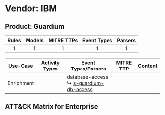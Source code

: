 Vendor: IBM
===========
Product: Guardium
-----------------
| Rules | Models | MITRE TTPs | Event Types | Parsers |
|:-----:|:------:|:----------:|:-----------:|:-------:|
|   1   |   1    |     1      |      1      |    1    |

|  Use-Case  | Activity Types | Event Types/Parsers                                                                                 | MITRE TTP | Content |
|:----------:| -------------- | --------------------------------------------------------------------------------------------------- | --------- | ------- |
| Enrichment | <ul></li></ul> |  database-access<br> ↳ [s-guardium-db-access](../Parsers/parserContent_s-guardium-db-access.md)<br> |           |         |

ATT&CK Matrix for Enterprise
----------------------------
